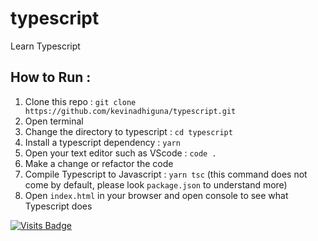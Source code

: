 # typescript

Learn Typescript

## How to Run :
1. Clone this repo : `git clone https://github.com/kevinadhiguna/typescript.git`
2. Open terminal
3. Change the directory to typescript : `cd typescript`
4. Install a typescript dependency : `yarn`
5. Open your text editor such as VScode : `code .`
6. Make a change or refactor the code
7. Compile Typescript to Javascript : `yarn tsc` (this command does not come by default, please look `package.json` to understand more)
8. Open `index.html` in your browser and open console to see what Typescript does

[![Visits Badge](https://badges.pufler.dev/visits/kevinadhiguna/typescript)](https://github.com/kevinadhiguna)
